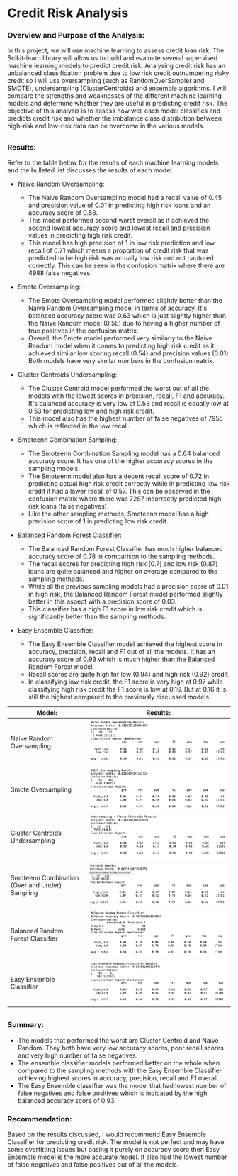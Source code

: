 # Credit Risk Analysis

### Overview and Purpose of the Analysis:

In this project, we will use machine learning to assess credit loan risk. The Scikit-learn library will allow us to build and evaluate several supervised machine learning models to predict credit risk. Analysing credit risk has an unbalanced classification problem due to low risk credit outnumbering risky credit so I will use oversampling (such as RandomOverSampler and SMOTE), undersampling (ClusterCentroids) and ensemble algorithms. I will compare the strengths and weaknesses of the different machine learning models and determine whether they are useful in predicting credit risk. The objective of this analysis is to assess how well each model classifies and predicts credit risk and whether the imbalance class distribution between high-risk and low-risk data can be overcome in the various models.

##

### Results:

Refer to the table below for the results of each machine learning models and the bulleted list discusses the results of each model.

* Naive Random Oversampling:
  * The Naive Random Oversampling model had a recall value of 0.45 and precision value of 0.01 in predicting high risk loans and an accuracy score of 0.58. 
  * This model performed second worst overall as it achieved the second lowest accuracy score and lowest recall and precision values in predicting high risk credit.
  * This model has high precision of 1 in low risk prediction and low recall of 0.71 which means a proportion of credit risk that was predicted to be high risk was actually low risk and not captured correctly. This can be seen in the confusion matrix where there are 4988 false negatives.

* Smote Oversampling:
  * The Smote Oversampling model performed slightly better than the Naive Random Oversampling model in terms of accuracy. It's balanced accuracy score was 0.63 which is just slightly higher than the Naive Random model (0.58) due to having a higher number of true positives in the confusion matrix.
  * Overall, the Smote model performed very similarly to the Naive Random model when it comes to predicting high risk credit as it achieved similar low scoring recall (0.54) and precision values (0.01). Both models have very similar numbers in the confusion matrix.

* Cluster Centroids Undersampling:
  * The Cluster Centroid model performed the worst out of all the models with the lowest scores in precision, recall, F1 and accuracy. It's balanced accuracy is very low at 0.53 and recall is equally low at 0.53 for predicting low and high risk credit. 
  * This model also has the highest number of false negatives of 7955 which is reflected in the low recall.

* Smoteenn Combination Sampling:
  * The Smoteenn Combination Sampling model has a 0.64 balanced accuracy score. It has one of the higher accuracy scores in the sampling models. 
  * The Smoteenn model also has a decent recall score of 0.72 in predicting actual high risk credit correctly while in predicting low risk credit it had a lower recall of 0.57. This can be observed in the confusion matrix where there was 7287 incorrectly predicted high risk loans (false negatives).
  * Like the other sampling methods, Smoteenn model has a high precision score of 1 in predicting low risk credit.
  
* Balanced Random Forest Classifier:
   * The Balanced Random Forest Classifier has much higher balanced accuracy score of 0.78 in comparison to the sampling methods.
   * The recall scores for predicting high risk (0.7) and low risk (0.87) loans are quite balanced and higher on average compared to the sampling methods.
   * While all the previous sampling models had a precision score of 0.01 in high risk, the Balanced Random Forest model performed slightly better in this aspect with a precision score of 0.03. 
   * This classifier has a high F1 score in low risk credit which is significantly better than the sampling methods.

* Easy Ensemble Classifier:
  * The Easy Ensemble Classifier model achieved the highest score in accuracy, precision, recall and F1 out of all the models. It has an accuracy score of 0.93 which is much higher than the Balanced Random Forest model.
  * Recall scores are quite high for low (0.94) and high risk (0.92) credit.
  * In classifying low risk credit, the F1 score is very high at 0.97 while classifying high risk credit the F1 score is low at 0.16. But at 0.16 it is still the highest compared to the previously discussed models.


  

 Model:   |      Results:   |   
|----------|:--------:|
|Naive Random Oversampling |  ![naive](https://github.com/YanLuong/Credit_Risk_Analysis/blob/main/screenshots/naive_random_oversampling.png) 
| Smote Oversampling|  ![smote](https://github.com/YanLuong/Credit_Risk_Analysis/blob/main/screenshots/smote_oversampling.png)  
| Cluster Centroids Undersampling |  ![cluster](https://github.com/YanLuong/Credit_Risk_Analysis/blob/main/screenshots/cluster_centroids_undersampling.png)  
| Smoteenn Combination (Over and Under) Sampling |  ![smoteen](https://github.com/YanLuong/Credit_Risk_Analysis/blob/main/screenshots/smoteenn.png)      
| Balanced Random Forest Classifier |   ![forest](https://github.com/YanLuong/Credit_Risk_Analysis/blob/main/screenshots/balanced_forest_del3ensemble.png)     
| Easy Ensemble Classifier |  ![easy](https://github.com/YanLuong/Credit_Risk_Analysis/blob/main/screenshots/easy_ensemble_del3.png)      

##

### Summary: 

* The models that performed the worst are Cluster Centroid and Naive Random. They both have very low accuracy scores, poor recall scores and very high number of false negatives. 
* The ensemble classifier models performed better on the whole when compared to the sampling methods with the Easy Ensemble Classifier achieving highest scores in accuracy, precision, recall and F1 overall. 
* The Easy Ensemble classifier was the model that had lowest number of false negatives and false positives which is indicated by the high balanced accuracy score of 0.93.

### Recommendation:

Based on the results discussed, I would recommend Easy Ensemble Classifier for predicting credit risk. The model is not perfect and may have some overfitting issues but basing it purely on accuracy score then Easy Ensemble model is the more accurate model. It also had the lowest number of false negatives and false positives out of all the models.

